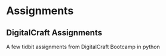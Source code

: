 # Assignments
## DigitalCraft Assignments

A few tidbit assignments from DigitalCraft Bootcamp in python 
